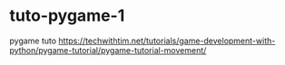 # tuto-pygame-1
pygame tuto  https://techwithtim.net/tutorials/game-development-with-python/pygame-tutorial/pygame-tutorial-movement/
